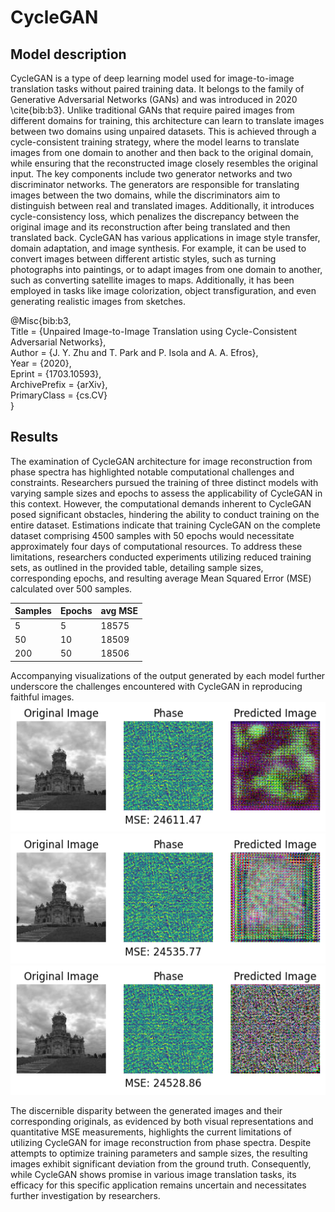 # CycleGAN
## Model description
CycleGAN is a type of deep learning model used for image-to-image translation tasks without paired training data. It belongs to the family of Generative Adversarial Networks (GANs) and was introduced in 2020 \cite{bib:b3}. Unlike traditional GANs that require paired images from different domains for training, this architecture can learn to translate images between two domains using unpaired datasets. This is achieved through a cycle-consistent training strategy, where the model learns to translate images from one domain to another and then back to the original domain, while ensuring that the reconstructed image closely resembles the original input. The key components include two generator networks and two discriminator networks. The generators are responsible for translating images between the two domains, while the discriminators aim to distinguish between real and translated images. Additionally, it introduces cycle-consistency loss, which penalizes the discrepancy between the original image and its reconstruction after being translated and then translated back. CycleGAN has various applications in image style transfer, domain adaptation, and image synthesis. For example, it can be used to convert images between different artistic styles, such as turning photographs into paintings, or to adapt images from one domain to another, such as converting satellite images to maps. Additionally, it has been employed in tasks like image colorization, object transfiguration, and even generating realistic images from sketches.  
  
@Misc{bib:b3,  
Title = {Unpaired Image-to-Image Translation using Cycle-Consistent Adversarial Networks},  
Author = {J. Y. Zhu and T. Park and P. Isola and A. A. Efros},  
Year = {2020},  
Eprint = {1703.10593},  
ArchivePrefix = {arXiv},  
PrimaryClass = {cs.CV}  
}  
  
## Results
The examination of CycleGAN architecture for image reconstruction from phase spectra has highlighted notable computational challenges and constraints. Researchers pursued the training of three distinct models with varying sample sizes and epochs to assess the applicability of CycleGAN in this context. However, the computational demands inherent to CycleGAN posed significant obstacles, hindering the ability to conduct training on the entire dataset. Estimations indicate that training CycleGAN on the complete dataset comprising 4500 samples with 50 epochs would necessitate approximately four days of computational resources. To address these limitations, researchers conducted experiments utilizing reduced training sets, as outlined in the provided table, detailing sample sizes, corresponding epochs, and resulting average Mean Squared Error (MSE) calculated over 500 samples.  
  
| Samples | Epochs | avg MSE |
|---------|--------|---------|
| 5       | 5      | 18575   |
| 50      | 10     | 18509   |
| 200     | 50     | 18506   |
  
Accompanying visualizations of the output generated by each model further underscore the challenges encountered with CycleGAN in reproducing faithful images.  
![Model 1](results/model_1.png "Model 1")  
![Model 2](results/model_2.png "Model 2")  
![Model 3](results/model_3.png "Model 3")  
  
The discernible disparity between the generated images and their corresponding originals, as evidenced by both visual representations and quantitative MSE measurements, highlights the current limitations of utilizing CycleGAN for image reconstruction from phase spectra. Despite attempts to optimize training parameters and sample sizes, the resulting images exhibit significant deviation from the ground truth. Consequently, while CycleGAN shows promise in various image translation tasks, its efficacy for this specific application remains uncertain and necessitates further investigation by researchers.
